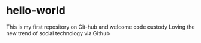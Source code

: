 # hello-world
This is my first repository on Git-hub and welcome code custody 
Loving the new trend of social technology via Github